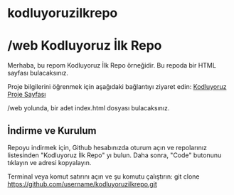 # kodluyoruzilkrepo
# /web Kodluyoruz İlk Repo

Merhaba, bu repom Kodluyoruz İlk Repo örneğidir. Bu repoda bir HTML sayfası bulacaksınız. 

Proje bilgilerini öğrenmek için aşağıdaki bağlantıyı ziyaret edin: [Kodluyoruz Proje Sayfası](https://www.kodluyoruz.org/projects/ilk-repomuz/)

/web yolunda, bir adet index.html dosyası bulacaksınız. 

## İndirme ve Kurulum

Repoyu indirmek için, Github hesabınızda oturum açın ve repolarınız listesinden "Kodluyoruz İlk Repo" yı bulun. Daha sonra, "Code" butonunu tıklayın ve adresi kopyalayın.

Terminal veya komut satırını açın ve şu komutu çalıştırın:
git clone https://github.com/username/kodluyoruzilkrepo.git

